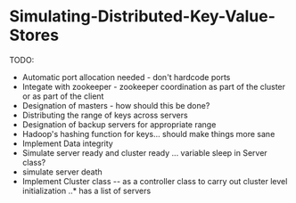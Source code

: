 # Simulating-Distributed-Key-Value-Stores

TODO: 

* Automatic port allocation needed - don't hardcode ports
* Integate with zookeeper - zookeeper coordination as part of the cluster or as part of the client
* Designation of masters - how should this be done?
* Distributing the range of keys across servers
* Designation of backup servers for appropriate range
* Hadoop's hashing function for keys... should make things more sane
* Implement Data integrity
* Simulate server ready and cluster ready ... variable sleep in Server class?
* simulate server death
* Implement Cluster class -- as a controller class to carry out cluster level initialization
    ..* has a list of servers
    
